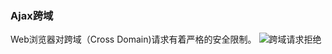 ### Ajax跨域
Web浏览器对跨域（Cross Domain)请求有着严格的安全限制。
![跨域请求拒绝]({{book.imagePath}}/parts/chapter1/images/crossdomain-denied.png)

